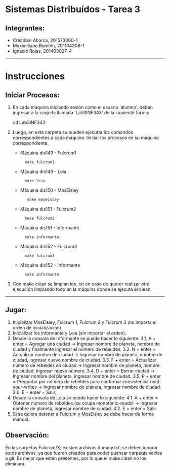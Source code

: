 # Sistemas Distribuídos - Tarea 3

## Integrantes:
* Cristóbal Abarca, 201573060-1
* Maximiliano Bombin, 201104308-1
* Ignacio Rojas, 201403027-4

---------------------------------------------------
# Instrucciones

## Iniciar Procesos:
1. En cada máquina iniciando sesión como el usuario 'alumno', deben ingresar a la carpeta llamada 'Lab3INF343' de la siguiente forma:

    cd Lab3INF343


2. Luego, en esta carpeta se pueden ejecutar los comandos correspondientes a cada máquina. Iniciar los procesos en su máquina correspondiente:
    * Máquina dis149 - Fulcrum1
        
            make fulcrum1

    * Máquina dis149 - Leia
        
            make leia
        
   * Máquina dis150 - MosEisley
        
            make moseisley

    * Máquina dis151 - Fulcrum2
        
            make fulcrum2

    * Máquina dis151 - Informante 
        
            make informante

    * Máquina dis152 - Fulcrum3
        
            make fulcrum3
    
    * Máquina dis152 - Informante
            
            make informante
        

3. Con make clean se limpian los .txt en caso de querer realizar otra ejecución limpiando todo en la máquina donde se ejecuta el clean.
---------------------------------------------------
## Jugar:

1. Inicializar MosEisley, Fulcrum 1, Fulcrum 2 y Fulcrum 3 (no importa el orden de inicialización).
2. Inicializar los informante y Leia (sin importar el orden).
3. Desde la consola de Informante se puede hacer lo siguiente:
    3.1. A + enter = Agregar una ciudad -> Ingresar nombre de planeta, nombre de ciudad y finalmente ingresar el número de rebeldes.
    3.2. N + enter = Actualizar nombre de ciudad -> Ingresar nombre de planeta, nombre de ciudad, ingresar nuevo nombre de ciudad.
    3.3. F + enter = Actualizar número de rebeldes en ciudad -> Ingresar nombre de planeta, nombre de ciudad, ingresar nuevo número.
    3.4. D + enter = Borrar ciudad -> Ingresar nombre del planeta, ingresar nombre de ciudad.
    3.5. P + enter = Preguntar por número de rebeldes para confirmar consistencia read-your-writes -> Ingresar nombre de planeta, ingresar nombre de ciudad.
    3.6. E + enter = Salir.
4. Desde la consola de Leia se puede hacer lo siguiente:
    4.1. A + enter = Obtener número de rebeldes (se ocupa monotonic-reads) -> Ingresar nombre de planeta, ingresar nombre de ciudad.
    4.2. E + enter = Salir.
5. Si se quiere detener a Fulcrum y MosEisley se debe hacer de forma manual.

## Observación:

En las carpetas Fulcrum/X, existen archivos dummy.txt, se deben ignorar estos archivos, ya que fueron creados para poder pushear carpetas vacías a git. Es mejor que estén presentes, por lo que el make clean no los eliminará.